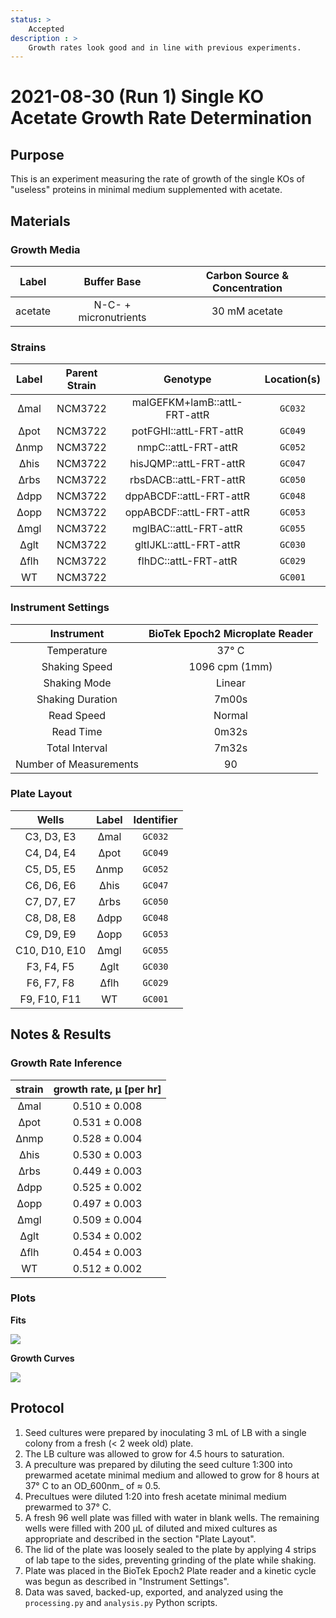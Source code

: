 ```yaml
---
status: >
    Accepted
description : >
    Growth rates look good and in line with previous experiments. 
---
```


# 2021-08-30 (Run 1) Single KO Acetate Growth Rate Determination

## Purpose
This is an experiment measuring the rate of growth of the single KOs of  "useless" proteins in minimal medium supplemented with acetate.

## Materials

### Growth Media
| **Label** | **Buffer Base** | **Carbon Source & Concentration** |
|:--:|:--:|:--:|
| acetate | N-C- + micronutrients | 30 mM acetate |

### Strains 
| **Label** | **Parent Strain**|  **Genotype** | **Location(s)**|
|:--: | :--:| :--:| :--:|
|∆mal| NCM3722 | malGEFKM+lamB::attL-FRT-attR| `GC032`|
|∆pot| NCM3722 | potFGHI::attL-FRT-attR| `GC049`|
|∆nmp| NCM3722 | nmpC::attL-FRT-attR | `GC052`|
|∆his| NCM3722 | hisJQMP::attL-FRT-attR | `GC047`|
|∆rbs | NCM3722 | rbsDACB::attL-FRT-attR | `GC050`|
|∆dpp | NCM3722 | dppABCDF::attL-FRT-attR | `GC048`|
|∆opp | NCM3722 | oppABCDF::attL-FRT-attR | `GC053`|
|∆mgl| NCM3722 | mglBAC::attL-FRT-attR | `GC055`|
|∆glt | NCM3722 | gltIJKL::attL-FRT-attR | `GC030`|
|∆flh | NCM3722 | flhDC::attL-FRT-attR | `GC029`|
|WT| NCM3722 | | `GC001`|

### Instrument Settings
| Instrument | BioTek Epoch2 Microplate Reader|
|:--:| :--:|
| Temperature| 37° C|
| Shaking Speed| 1096 cpm (1mm) |
| Shaking Mode | Linear |
| Shaking Duration| 7m00s|
|Read Speed| Normal|
| Read Time | 0m32s|
| Total Interval | 7m32s |
| Number of Measurements |90 | 

### Plate Layout
| **Wells** | **Label** | **Identifier** |
|:--: | :--:  | :--: |
|C3, D3, E3 | ∆mal | `GC032` | 
|C4, D4, E4 | ∆pot | `GC049` |
|C5, D5, E5 | ∆nmp | `GC052` |
|C6, D6, E6 | ∆his | `GC047` |
|C7, D7, E7 | ∆rbs | `GC050` |
|C8, D8, E8 | ∆dpp | `GC048`| 
|C9, D9, E9 | ∆opp | `GC053` |
|C10, D10, E10 | ∆mgl| `GC055` |
|F3, F4, F5 | ∆glt | `GC030` |
|F6, F7, F8 | ∆flh | `GC029` |
|F9, F10, F11 | WT | `GC001` |


## Notes & Results

### Growth Rate Inference

| **strain** | **growth rate, µ [per hr]** |
|:--: |:--:|
|∆mal | 0.510 ± 0.008|
|∆pot | 0.531 ± 0.008|
|∆nmp | 0.528 ± 0.004| 
|∆his | 0.530 ± 0.003|
|∆rbs | 0.449 ± 0.003|
|∆dpp | 0.525 ± 0.002|
|∆opp | 0.497 ± 0.003|
|∆mgl | 0.509 ± 0.004|   
|∆glt | 0.534 ± 0.002|  
|∆flh | 0.454 ± 0.003|
|WT   | 0.512 ± 0.002|


### Plots

**Fits**

![](output/2021-08-30_r1_SingleKO_acetate_fits.png)

**Growth Curves**

![](output/2021-08-30_r1_SingleKO_acetate_raw_traces.png)

## Protocol 
1.  Seed cultures were prepared by inoculating 3 mL of LB with a single colony from a fresh (< 2 week old) plate.
2. The LB culture was allowed to grow for 4.5 hours to saturation. 
3. A preculture was prepared by diluting the seed culture 1:300 into 
prewarmed acetate minimal medium and allowed to grow for 8 hours at 37° C
to an OD_600nm_ of ≈ 0.5.
4. Precultues were diluted  1:20 into fresh acetate minimal medium prewarmed to 37° C. 
4. A fresh 96 well plate was filled with water in blank wells. The remaining wells 
were filled with 200 µL of diluted and mixed cultures as appropriate and described in 
the section "Plate Layout".
5. The lid of the plate was loosely sealed to the plate by applying 4 strips of 
lab tape to the sides, preventing grinding of the plate while shaking. 
6. Plate was placed in the BioTek Epoch2 Plate reader and a kinetic cycle was begun 
as described in "Instrument Settings".
7. Data was saved, backed-up, exported, and analyzed using the `processing.py` and 
`analysis.py` Python scripts.
